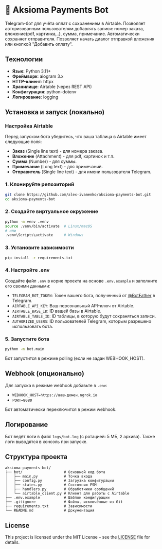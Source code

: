 # 🤖 Aksioma Payments Bot

Telegram-бот для учёта оплат с сохранением в Airtable.
Позволяет авторизованным пользователям добавлять записи: номер заказа, вложение(pdf, картинка,..), сумма, примечание.
Автоматически сохраняет отправителя.
Позволяет начать диалог отправкой вложения или кнопкой "Добавить оплату".


## Технологии

- **Язык**: Python 3.11+
- **Фреймворк**: aiogram 3.x
- **HTTP-клиент**: httpx
- **Хранилище**: Airtable (через REST API)
- **Конфигурация**: python-dotenv
- **Логирование**: logging

## Установка и запуск (локально)

### Настройка Airtable

Перед запуском бота убедитесь, что ваша таблица в Airtable имеет следующие поля:

- **Заказ** (Single line text) - для номера заказа.
- **Вложение** (Attachment) - для pdf, картинок и т.п.
- **Сумма** (Number) - для суммы.
- **Примечание** (Long text) - для примечаний.
- **Отправитель** (Single line text) - для имени пользователя Telegram.

### 1. Клонируйте репозиторий

```bash
git clone https://github.com/alex-ivanenko/aksioma-payments-bot.git
cd aksioma-payments-bot
```
### 2. Создайте виртуальное окружение
```bash
python -m venv .venv
source .venv/bin/activate  # Linux/macOS
# или
.venv\Scripts\activate     # Windows
```
### 3. Установите зависимости
```bash
pip install -r requirements.txt
```
### 4. Настройте .env
Создайте файл `.env` в корне проекта на основе `.env.example` и заполните его своими данными:

- `TELEGRAM_BOT_TOKEN`: Токен вашего бота, полученный от [@BotFather](https://t.me/BotFather) в Telegram.
- `AIRTABLE_API_KEY`: Ваш персональный API-ключ от Airtable.
- `AIRTABLE_BASE_ID`: ID вашей базы в Airtable.
- `AIRTABLE_TABLE_ID`: ID таблицы, в которую будут сохраняться записи.
- `AUTHORIZED_USERS`: ID пользователей Telegram, которым разрешено использовать бота.

### 5. Запустите бота
```bash
python -m bot.main
```
Бот запустится в режиме polling (если не задан WEBHOOK_HOST).

## Webhook (опционально)
Для запуска в режиме webhook добавьте в `.env`:
- `WEBHOOK_HOST=https://ваш-домен.ngrok.io`
- `PORT=8080`

Бот автоматически переключится в режим webhook.

## Логирование
Бот ведёт логи в файл `logs/bot.log` (с ротацией: 5 МБ, 2 архива).
Также логи выводятся в консоль при запуске.

## Структура проекта
```text
aksioma-payments-bot/
├── bot/                   # Основной код бота
│   ├── main.py            # Точка входа
│   ├── config.py          # Загрузка конфигурации
│   ├── states.py          # Состояния FSM
│   ├── handlers.py        # Обработчики сообщений
│   └── airtable_client.py # Клиент для работы с Airtable
├── .env.example           # Шаблон конфигурации
├── .gitignore             # Файлы, исключённые из Git
├── requirements.txt       # Зависимости
└── README.md              # Документация
```

## License
This project is licensed under the MIT License – see the [LICENSE](LICENSE) file for details.


